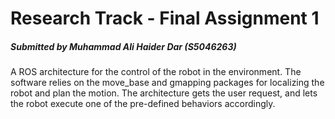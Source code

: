 # Research Track - Final Assignment 1
##### Submitted by Muhammad Ali Haider Dar (S5046263)
A ROS architecture for the control of the robot in the environment. The software relies on the move_base and gmapping packages for localizing the robot and plan the motion. The architecture gets the user request, and lets the robot execute one of the pre-defined behaviors accordingly.
